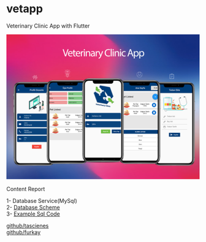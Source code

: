 # vetapp
 
Veterinary Clinic App with Flutter

![alt text](https://github.com/furkay/vetapp/blob/master/back.png?raw=true)


Content Report

1- Database Service(MySql)
<br>
2- [Database Scheme](https://github.com/furkay/vetapp/blob/2cfe78d131002ba2631013be431d33a965a7b985/download.png)
<br>
3- [Example Sql Code](https://github.com/furkay/vetapp/blob/master/example.sql)











[github/tascienes](https://github.com/tascienes)
<br>
[github/furkay](https://github.com/furkay)
